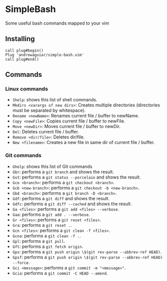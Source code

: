 # SimpleBash

Some useful bash commands mapped to your vim

## Installing

```vim
call plug#begin()
Plug 'andrewaguiar/simple-bash.vim'
call plug#end()
```

## Commands

### Linux commands

  - `Shelp`: shows this list of shell commands.
  - `Mkdirs <varargs of new dirs>`: Creates multiple directories (directories must be separated by whitespace).
  - `Rename <newName>`: Renames current file / buffer to newName.
  - `Copy <newFile>`: Copies current file / buffer to newFile.
  - `Move <newDir>`: Moves current file / buffer to newDir.
  - `Del`: Deletes current file / buffer.
  - `Remove <dir/file>`: Deletes dir/file.
  - `New <filename>`: Creates a new file in same dir of current file / buffer.

### Git commands

  - `Ghelp`: shows this list of Git commands
  - `Gbr`: performs a `git branch` and shows the result.
  - `Gst`: performs a `git status --porcelain` and shows the result.
  - `Gco <branch>`: performs a `git checkout <branch>`.
  - `Gcb <new-branch>`: performs a `git checkout -b <new-branch>`.
  - `Gbd <branch>`: performs a `git branch -D <branch>`.
  - `Gdf`: performs a `git diff` and shows the result.
  - `Gdfc`: performs a `git diff --cached` and shows the result.
  - `Ga <files>`: performs a `git add <files> --verbose`.
  - `Gaa`: performs a `git add . --verbose`.
  - `Gr <files>`: performs a `git reset <files>`.
  - `Gra`: performs a `git reset .`.
  - `Gcn <files>`: performs a `git clean -f <files>`.
  - `Gcna`: performs a `git clean -f .`.
  - `Gpl`: performs a `git pull`.
  - `Gft`: performs a `git fetch origin`.
  - `Gps`: performs a `git push origin \$(git rev-parse --abbrev-ref HEAD)`.
  - `Gpsf`: performs a `git push origin \$(git rev-parse --abbrev-ref HEAD) --force`.
  - `Gci <message>`: performs a `git commit -m "<message>"`.
  - `Gcia`: performs a `git commit -C HEAD --amend`.
